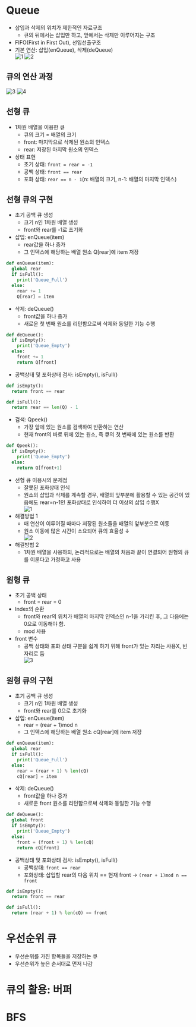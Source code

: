 # Queue
- 삽입과 삭제의 위치가 제한적인 자료구조
  - 큐의 뒤에서는 삽입만 하고, 앞에서는 삭제만 이루어지는 구조
- FIFO(First in First Out), 선입선출구조
- 기본 연산: 삽입(enQueue), 삭제(deQueue)  
![1](https://user-images.githubusercontent.com/108309396/219995789-a79c99df-e199-4ff1-8d5c-0f5c05cf0502.png)
![2](https://user-images.githubusercontent.com/108309396/219995795-a78e0bd5-7cae-4980-ab51-9c1d27c4080c.png)

## 큐의 연산 과정  
![3](https://user-images.githubusercontent.com/108309396/219995798-9c4c1c64-bc3e-434b-a064-e494460315e6.png)
![4](https://user-images.githubusercontent.com/108309396/219995802-fbb708dd-0160-4f05-aafe-9b9d9aa4ab4f.png)

## 선형 큐
- 1차원 배열을 이용한 큐
  - 큐의 크기 = 배열의 크기
  - front: 마지막으로 삭제된 원소의 인덱스
  - rear: 저장된 마지막 원소의 인덱스
- 상태 표현
  - 초기 상태: `front = rear = -1`
  - 공백 상태: `front == rear`
  - 포화 상태: `rear == n - 1`(n: 배열의 크기, n-1: 배열의 마지막 인덱스)

## 선형 큐의 구현
- 초기 공백 큐 생성
  - 크기 n인 1차원 배열 생성
  - front와 rear를 -1로 초기화
- 삽입: enQueue(item)
  - rear값을 하나 증가
  - 그 인덱스에 해당하는 배열 원소 Q[rear]에 item 저장
```python
def enQueue(item):
  global rear
  if isFull():
    print('Queue_Full')
  else:
    rear += 1
    Q[rear] = item
```
- 삭제: deQueue()
  - front값을 하나 증가
  - 새로운 첫 번째 원소를 리턴함으로써 삭제와 동일한 기능 수행
```python
def deQueue():
  if isEmpty():
    print('Queue_Empty')
  else:
    front += 1
    return Q[front]
```
- 공백상태 및 포화상태 검사: isEmpty(), isFull()
```python
def isEmpty():
  return front == rear

def isFull():
  return rear == len(Q) - 1
```
- 검색: Qpeek()
  - 가장 앞에 있는 원소를 검색하여 반환하는 연산
  - 현재 front의 바로 뒤에 있는 원소, 즉 큐의 첫 번째에 있는 원소를 반환
```python
def Qpeek():
  if isEmpty():
    print('Queue_Empty')
  else:
    return Q[front+1]
```

- 선형 큐 이용시의 문제점
  - 잘못된 포화상태 인식
  - 원소의 삽입과 삭제를 계속할 경우, 배열의 앞부분에 활용할 수 있는 공간이 있음에도 rear=n-1인 포화상태로 인식하여 더 이상의 삽입 수행X   
![1](https://user-images.githubusercontent.com/108309396/219999259-e66eda83-b42c-473c-b8cb-939e1be80633.png)
- 해결방법 1
  - 매 연산이 이루어질 때마다 저장된 원소들을 배열의 앞부분으로 이동
  - 원소 이동에 많은 시간이 소요되어 큐의 효율성 &darr;  
![2](https://user-images.githubusercontent.com/108309396/219999265-72656664-09dc-4718-89ab-15d7653ee3ee.png)
- 해결방법 2
  - 1차원 배열을 사용하되, 논리적으로는 배열의 처음과 끝이 연결되어 원형의 큐를 이룬다고 가정하고 사용

## 원형 큐
- 초기 공백 상태
  - front = rear = 0
- Index의 순환
  - front와 rear의 위치가 배열의 마지막 인덱스인 n-1을 가리킨 후, 그 다음에는 0으로 이동해야 함.
  - mod 사용
- front 변수
  - 공백 상태와 포화 상태 구분을 쉽게 하기 위해 front가 있는 자리는 사용X, 빈 자리로 둠  
![3](https://user-images.githubusercontent.com/108309396/219999269-53b844e3-6611-4cc2-a4ff-fb445a4b2c8f.png)

## 원형 큐의 구현
- 초기 공백 큐 생성
  - 크기 n인 1차원 배열 생성
  - front와 rear를 0으로 초기화
- 삽입: enQueue(item)
  - rear = (rear + 1)mod n
  - 그 인덱스에 해당하는 배열 원소 cQ[rear]에 item 저장
```python
def enQueue(item):
  global rear
  if isFull():
    print('Queue_Full')
  else:
    rear = (rear + 1) % len(cQ)
    cQ[rear] = item
```
- 삭제: deQueue()
  - front값을 하나 증가
  - 새로운 front 원소를 리턴함으로써 삭제와 동일한 기능 수행
```python
def deQueue():
  global front
  if isEmpty():
    print('Queue_Empty')
  else:
    front = (front + 1) % len(cQ)
    return cQ[front]
```
- 공백상태 및 포화상태 검사: isEmpty(), isFull()
  - 공백상태: `front == rear`
  - 포화상태: 삽입할 rear의 다음 위치 == 현재 front &rarr; `(rear + 1)mod n == front`
```python
def isEmpty():
  return front == rear

def isFull():
  return (rear + 1) % len(cQ) == front
```

# 우선순위 큐
- 우선순위를 가진 항목들을 저장하는 큐
- 우선순위가 높은 순서대로 먼저 나감
# 큐의 활용: 버퍼
# BFS